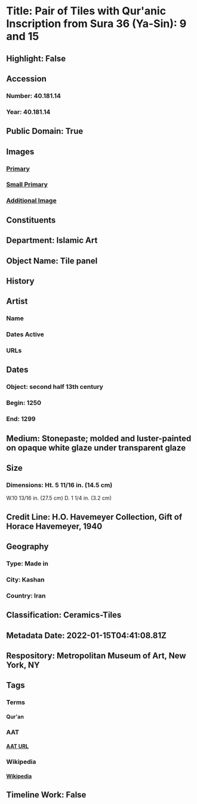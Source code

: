 # Title: Pair of Tiles with Qur'anic Inscription from Sura 36 (Ya-Sin): 9 and 15
## Highlight: False
## Accession
### Number: 40.181.14
### Year: 40.181.14
## Public Domain: True
## Images
### [Primary](https://images.metmuseum.org/CRDImages/is/original/DP251469.jpg)
### [Small Primary](https://images.metmuseum.org/CRDImages/is/web-large/DP251469.jpg)
### [Additional Image](https://images.metmuseum.org/CRDImages/is/original/40.181.14.jpg)
## Constituents
## Department: Islamic Art
## Object Name: Tile panel
## History
## Artist
### Name
### Dates Active
### URLs
## Dates
### Object: second half 13th century
### Begin: 1250
### End: 1299
## Medium: Stonepaste; molded and luster-painted on opaque white glaze under transparent glaze
## Size
### Dimensions: Ht. 5 11/16  in. (14.5 cm)
W.10 13/16 in. (27.5 cm) 
D. 1 1/4 in. (3.2 cm)
## Credit Line: H.O. Havemeyer Collection, Gift of Horace Havemeyer, 1940
## Geography
### Type: Made in
### City: Kashan
### Country: Iran
## Classification: Ceramics-Tiles
## Metadata Date: 2022-01-15T04:41:08.81Z
## Respository: Metropolitan Museum of Art, New York, NY
## Tags
### Terms
#### Qur'an
### AAT
#### [AAT URL](http://vocab.getty.edu/page/aat/300265128)
### Wikipedia
#### [Wikipedia]()
## Timeline Work: False